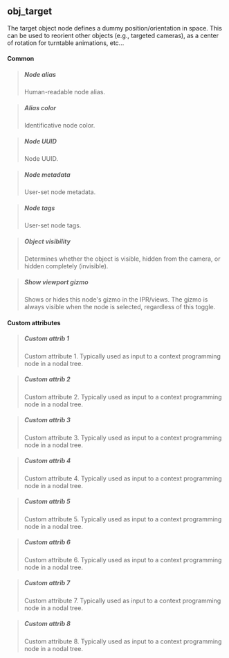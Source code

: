 ## **obj_target**

The target object node defines a dummy position/orientation in space. This can be used to reorient other objects (e.g., targeted cameras), as a center of rotation for turntable animations, etc...
#### Common

> ##### Node alias
> Human-readable node alias.

> ##### Alias color
> Identificative node color.

> ##### Node UUID
> Node UUID.

> ##### Node metadata
> User-set node metadata.

> ##### Node tags
> User-set node tags.

> ##### Object visibility
> Determines whether the object is visible, hidden from the camera, or hidden completely (invisible).

> ##### Show viewport gizmo
> Shows or hides this node's gizmo in the IPR/views. The gizmo is always visible when the node is selected, regardless of this toggle.

#### Custom attributes

> ##### Custom attrib 1
> Custom attribute 1. Typically used as input to a context programming node in a nodal tree.

> ##### Custom attrib 2
> Custom attribute 2. Typically used as input to a context programming node in a nodal tree.

> ##### Custom attrib 3
> Custom attribute 3. Typically used as input to a context programming node in a nodal tree.

> ##### Custom attrib 4
> Custom attribute 4. Typically used as input to a context programming node in a nodal tree.

> ##### Custom attrib 5
> Custom attribute 5. Typically used as input to a context programming node in a nodal tree.

> ##### Custom attrib 6
> Custom attribute 6. Typically used as input to a context programming node in a nodal tree.

> ##### Custom attrib 7
> Custom attribute 7. Typically used as input to a context programming node in a nodal tree.

> ##### Custom attrib 8
> Custom attribute 8. Typically used as input to a context programming node in a nodal tree.

